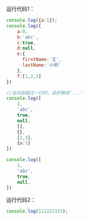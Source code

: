 运行代码1：

<!--RunCode-->

```js
console.log({a:1});
console.log({
    a:0,
    b:'abc',
    c:true,
    d:null,
    e:{
      firstName:'王',
      lastName:'小明'
    },
    f:[1,2,3]
})

//当内容超过一行时，会折换成'...'
console.log([
    1,
    'abc',
    true,
    null,
    [],
    {},
    [2,3],
    {a:1}
])

console.log([
    1,
    'abc',
    true,
    null,
])
```

<!--/RunCode-->

运行代码2：

<!--start-code-->

```js
console.log(111222333);
```

<!--end-code-->
